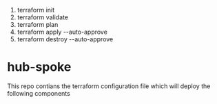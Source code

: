 
1. terraform init
2. terraform validate
3. terraform plan
4. terraform apply --auto-approve
5. terraform destroy --auto-approve

# hub-spoke

This repo contians the terraform configuration file which will deploy the following components



